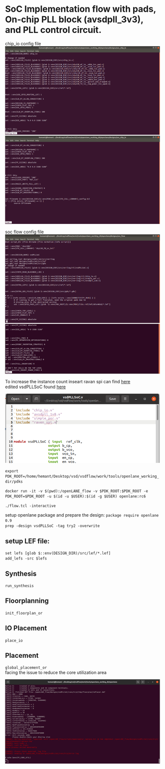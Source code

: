# SoC Implementation flow with pads, On-chip PLL block (avsdpll_3v3), and PLL control circuit.

chip_io config file   
![](images/chip_io_1.png)  
![](images/chip_io_2.png)

soc flow config file    
![](images/soc_1.png)  
![](images/soc_2.png)  
 
<!---ioplacer.def is generated in tmp folder  
//iowarper pad all are accumulate at the corner
//![](images/ioPlacer.png)   -->

To increase the instance count inseart ravan spi can find [here](https://github.com/hemant-gillurkar/vsd_soc_pll/blob/main/vsdPLLSoC/verilog/rtl/raven_spi.v)  
edited vsdPLLSoC found [here](https://github.com/hemant-gillurkar/vsd_soc_pll/blob/main/rtl/vsdPLLSoC.v)

![](images/ravan_spi.png) 

`export PDK_ROOT=/home/hemant/Desktop/vsd/vsdflow/work/tools/openlane_working_dir/pdks`  

`docker run -it -v $(pwd):/openLANE_flow -v $PDK_ROOT:$PDK_ROOT -e PDK_ROOT=$PDK_ROOT -u $(id -u $USER):$(id -g $USER) openlane:rc6`   

`./flow.tcl -interactive`  

setup openlane package and prepare the design:
`package require openlane 0.9`  
`prep -design vsdPLLSoC -tag try2 -overwrite`  
 
 ## setup LEF file:
 `set lefs [glob $::env(DESIGN_DIR)/src/lef/*.lef]`  
 `add_lefs -src $lefs`   
 
 ## Synthesis
 `run_synthesis`  
 
 ## Floorplanning 
 `init_floorplan_or`  
 
 ## IO Placement 
 `place_io`  
 
 ## Placement 
 `global_placement_or`   
  facing the issue to reduce the core utilization area 
 
 ![](images/error1.png) 
 
<!--- 
 ## interactive 
 if run commends [this](https://github.com/hemant-gillurkar/vsd_soc_pll/blob/main/vsdPLLSoC/script.tcl) in interative mode it generate the some tmp output but while runing the `run_floorplan` or following [this](https://github.com/praharshapm/vsdmixedsignalflow/blob/master/openlane/script.tcl)  it gives error while runing `global_placement_or` this as mentioned above.   --->
 
 <!--- 
 after `run_magic` the results are stored in the [here](https://github.com/hemant-gillurkar/vsd_soc_pll/tree/main/vsdPLLSoC/results/magic) --->
